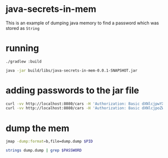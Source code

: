 # java-secrets-in-mem
This is an example of dumping java memory to find a password which was stored as `String`

# running
```bash
./gradlew :build

java -jar build/libs/java-secrets-in-mem-0.0.1-SNAPSHOT.jar
```

# adding passwords to the jar file
```bash
curl -vv http://localhost:8080/cars -H 'Authorization: Basic dXNlcjpwYXNzd29yZA=='
curl -vv http://localhost:8080/cars -H 'Authorization: Basic dXNlcjpoZWFwLXNwcmF5'
```

# dump the mem
```bash
jmap -dump:format=b,file=dump.dump $PID

strings dump.dump | grep $PASSWORD
```

